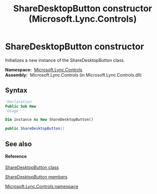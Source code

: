 ﻿---
title: ShareDesktopButton constructor  (Microsoft.Lync.Controls)
TOCTitle: 'ShareDesktopButton constructor '
ms:assetid: M:Microsoft.Lync.Controls.ShareDesktopButton.#ctor_DI_3_UC_OCS14MrefLyncWPF
ms:mtpsurl: https://msdn.microsoft.com/en-us/library/microsoft.lync.controls.sharedesktopbutton_di_3_uc_ocs14mreflyncwpf.sharedesktopbutton_di_3_uc_ocs14mreflyncwpf(v=office.15)
ms:contentKeyID: 48601536
ms.date: 07/28/2014
mtps_version: v=office.15
f1_keywords:
- Microsoft.Lync.Controls.ShareDesktopButton.ShareDesktopButton
dev_langs:
- CSharp
- JScript
- VB
- other
---

# ShareDesktopButton constructor

Initializes a new instance of the ShareDesktopButton class.

**Namespace:**  [Microsoft.Lync.Controls](microsoft-lync-controls-namespace_1.md)  
**Assembly:**  Microsoft.Lync.Controls (in Microsoft.Lync.Controls.dll)

## Syntax

``` vb
'Declaration
Public Sub New
'Usage

Dim instance As New ShareDesktopButton()
```

``` csharp
public ShareDesktopButton()
```

## See also

#### Reference

[ShareDesktopButton class](sharedesktopbutton-class-microsoft-lync-controls_1.md)

[ShareDesktopButton members](sharedesktopbutton-members-microsoft-lync-controls_1.md)

[Microsoft.Lync.Controls namespace](microsoft-lync-controls-namespace_1.md)

